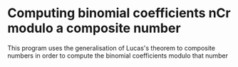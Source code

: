 # Computing binomial coefficients nCr modulo a composite number

This program uses the generalisation of Lucas's theorem to composite numbers in order to compute the binomial coefficients modulo that number
